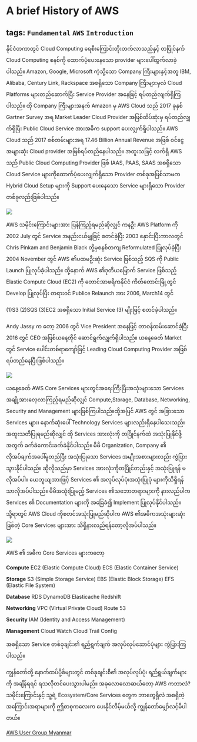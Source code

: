 # A brief History of AWS

## tags: `Fundamental` `AWS` `Introduction`

နိုင်ငံတကာတွင် Cloud Computing ရေစီးကြောင်းတိုးတက်လာသည်နှင့် တပြိုင်နက် Cloud Computing စနစ်ကို ထောက်ပံ့ပေးနေသော provider များပေါ်ထွက်လာခဲ့ပါသည်။ Amazon, Google, Microsoft ကဲ့သို့သော Company ကြီးများနှင့်အတူ IBM, Alibaba, Century Link, Rackspace အစရှိသော Company ကြီးများမှလဲ Cloud Platforms များတည်ဆောက်ပြီး Service Provider အနေဖြင့် ရပ်တည်လျက်ရှိကြပါသည်။ ထို Company ကြီးများအနက် Amazon မှ AWS Cloud သည် 2017 ခုနှစ် Gartner Survey အရ Market Leader Cloud Provider အဖြစ်ထိပ်ဆုံးမှ ရပ်တည်လျှက်ရှိပြီး Public Cloud Service အားအဓိက support ပေးလျှက်ရှိပါသည်။ AWS Cloud သည် 2017 စစ်တမ်းများအရ 17.46 Billion Annual Revenue အဖြစ် ဝင်ငွေအများဆုံး Cloud provider အဖြစ်ရပ်တည်နေပါသည်။ အထူးသဖြင့် လက်ရှိ AWS သည် Public Cloud Computing Provider ဖြစ် IAAS, PAAS, SAAS အစရှိသော Cloud Service များကိုထောက်ပံ့ပေးလျှက်ရှိသော Provider တစ်ခုအဖြစ်သာမက Hybrid Cloud Setup များကို Support ပေးနေသော Service များရှိသော Provider တစ်ခုလည်းဖြစ်ပါသည်။

![](https://i.imgur.com/oR5YqIJ.jpg)

AWS သမိုင်းကြောင်းများအား ပြန်ကြည့်ရမည်ဆိုလျှင် ကနဦး AWS Platform ကို 2002 July တွင် Service အနည်းငယ်မျှဖြင့် စတင်ခဲ့ပြီး 2003 နှောင်းပြီးကာလတွင် Chris Pinkam and Benjamin Black တို့မှစနစ်တကျ Reformulated ပြုလုပ်ခဲ့ပြီး 2004 November တွင် AWS ၏ပထမဦးဆုံး Service ဖြစ်သည့် SQS ကို Public Launch ပြုလုပ်ခဲ့ပါသည်။ ထို့နောက် AWS ၏ဒုတိယမြောက် Service ဖြစ်သည့် Elastic Compute Cloud \(EC2\) ကို တောင်အာဖရိကနိုင်ငံ ကိတ်တောင်းမြို့တွင် Develop ပြုလုပ်ပြီး တရားဝင် Publice Relaunch အား 2006, March14 တွင်

\(1\)S3 \(2\)SQS \(3\)EC2 အစရှိသော Initial Service \(3\) မျိုးဖြင့် စတင်ခဲ့ပါသည်။

Andy Jassy က တော့ 2006 တွင် Vice President အနေဖြင့် တာဝန်ထမ်းဆောင်ခဲ့ပြီး 2016 တွင် CEO အဖြစ်ယနေ့တိုင် ဆောင်ရွက်လျှက်ရှိပါသည်။ ယနေ့ခေတ် Market တွင် Service ပေါင်းတစ်ရာကျော်ဖြင့် Leading Cloud Computing Provider အဖြစ်ရပ်တည်နေပြီးဖြစ်ပါသည်။

![](https://i.imgur.com/jZh3QBj.jpg)

ယနေ့ခေတ် AWS Core Services များတွင်အရေးကြီးပြီးအသုံးများသော Services အချို့အားလေ့လာကြည့်ရမည်ဆိုလျှင် Compute,Storage, Database, Networking, Security and Management များဖြစ်ကြပါသည်။ထို့အပြင် AWS တွင် အခြားသော Services များ၊ နောက်ဆုံးပေါ် Technology Services များလည်းရှိနေပါသေးသည်။ အထူးသတိပြုရမည်ဆိုလျှင် ထို Services အားလုံးကို တပြိုင်နက်ထဲ အသုံးပြုနိုင်ဖို့အတွက် ခက်ခဲကောင်းခက်ခဲနိုင်ပါသည်။ မိမိ Organization, Company ၏ လိုအပ်ချက်အပေါ်မူတည်ပြီး အသုံးပြုသော Services အမျိုးအစားများလည်း ကွဲပြားသွားနိုင်ပါသည်။ ဆိုလိုသည်မှာ Services အားလုံးကိုတပြိုင်တည်းနှင့် အသုံးပြုရန် မလိုအပ်ပါ။ ယေဘူယျအားဖြင့် Services ၏ အလုပ်လုပ်ပုံ၊အသုံးပြုပုံ များကိုသိရှိရန် သာလိုအပ်ပါသည်။ မိမိအသုံးပြုမည့် Services ၏သဘောတရားများကို နားလည်ပါက Services ၏ Documentation များကို အခြေခံ၍ Implement ပြုလုပ်နိုင်ပါသည်။ သို့ရာတွင် AWS Cloud ကိုစတင်အသုံးပြုမည်ဆိုပါက AWS ၏အဓိကအသုံးများဆုံးဖြစ်တဲ့ Core Services များအား သိရှိနားလည်ရန်တော့လိုအပ်ပါသည်။

![](https://i.imgur.com/tKTXptW.jpg)

AWS ၏ အဓိက Core Services များကတော့

**Compute** EC2 \(Elastic Compute Cloud\) ECS \(Elastic Container Service\)

**Storage** S3 \(Simple Storage Service\) EBS \(Elastic Block Storage\) EFS \(Elastic File System\)

**Database** RDS DynamoDB Elasticache Redshift

**Networking** VPC \(Virtual Private Cloud\) Route 53

**Security** IAM \(Identity and Access Management\)

**Management** Cloud Watch Cloud Trail Config

အစရှိသော Service တစ်ခုချင်း၏ ရည်ရွက်ချက် အလုပ်လုပ်ဆောင်ပုံများ ကွဲပြားကြပါသည်။

ကျွန်တော်တို့ နောက်ထပ်ပို့စ်များတွင် တစ်ခုချင်းစီ၏ အလုပ်လုပ်ပုံ၊ ရည်ရွယ်ချက်များကို အချိန်ရရင် ရသလိုတင်ပေးသွားပါမည်။ အခုလောလောဆယ်တော့ AWS ကဘာလဲ? သမိုင်းကြောင်းနှင့် သူ့ရဲ့ Ecosystem/Core Services တွေက ဘာတွေရှိလဲ အစရှိတဲ့ အကြောင်းအရာများကို ဤစာစုကလေးက ပေးနိုင်လိမ့်မယ်လို့ ကျွန်တော်မျှော်လင့်မိပါတယ်။

[AWS User Group Myanmar ](https://www.facebook.com/awsugmm/)

